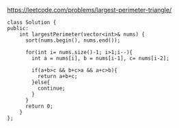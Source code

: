 https://leetcode.com/problems/largest-perimeter-triangle/

```
class Solution {
public:
    int largestPerimeter(vector<int>& nums) {
      sort(nums.begin(), nums.end());
      
      for(int i= nums.size()-1; i>1;i--){
        int a = nums[i], b = nums[i-1], c= nums[i-2];
        
        if(a+b>c && b+c>a && a+c>b){
          return a+b+c;
        }else{
          continue;
        }
      }
      return 0;
    }
};
```